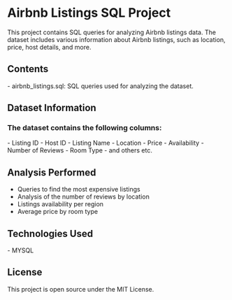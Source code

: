 <h1>Airbnb Listings SQL Project</h1>

This project contains SQL queries for analyzing Airbnb listings data. The dataset includes various information about Airbnb listings, such as location, price, host details, and more.

<h2>Contents</h2>
- airbnb_listings.sql: SQL queries used for analyzing the dataset.
  
<h2>Dataset Information</h2>

<h3>The dataset contains the following columns:</h3>
- Listing ID
- Host ID
- Listing Name
- Location
- Price
- Availability
- Number of Reviews
- Room Type
- and others etc.

<h2>Analysis Performed</h2>

- Queries to find the most expensive listings
- Analysis of the number of reviews by location
- Listings availability per region
- Average price by room type

<h2>Technologies Used</h2>
- MYSQL

<h2>License</h2>

This project is open source under the MIT License.
